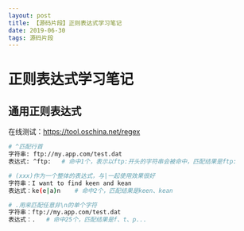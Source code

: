 ```yaml
---
layout: post
title: 【源码片段】正则表达式学习笔记
date: 2019-06-30
tags: 源码片段
---
```


# 正则表达式学习笔记

## 通用正则表达式

在线测试：<https://tool.oschina.net/regex>

```bash
# ^匹配行首
字符串: ftp://my.app.com/test.dat
表达式: ^ftp:   # 命中1个，表示以ftp:开头的字符串会被命中，匹配结果是ftp:

# (xxx)作为一个整体的表达式，与|一起使用效果很好
字符串：I want to find keen and kean
表达式：ke(e|a)n    # 命中2个，匹配结果是keen、kean

# .用来匹配任意非\n的单个字符
字符串：ftp://my.app.com/test.dat
表达式：.   # 命中25个，匹配结果是f、t、p...
```